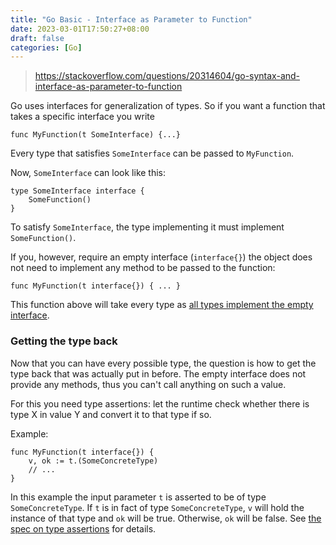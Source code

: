```yaml
---
title: "Go Basic - Interface as Parameter to Function"
date: 2023-03-01T17:50:27+08:00
draft: false
categories: [Go]
---
```


> https://stackoverflow.com/questions/20314604/go-syntax-and-interface-as-parameter-to-function

Go uses interfaces for generalization of types. So if you want a function that takes a specific interface you write

```golang
func MyFunction(t SomeInterface) {...}
```

Every type that satisfies `SomeInterface` can be passed to `MyFunction`.

Now, `SomeInterface` can look like this:

```golang
type SomeInterface interface {
    SomeFunction()
}
```

To satisfy `SomeInterface`, the type implementing it must implement `SomeFunction()`.

If you, however, require an empty interface (`interface{}`) the object does not need to implement any method to be passed to the function:

```golang
func MyFunction(t interface{}) { ... }
```

This function above will take every type as [all types implement the empty interface](http://golang.org/ref/spec#Interface_types).

### Getting the type back

Now that you can have every possible type, the question is how to get the type back that was actually put in before. The empty interface does not provide any methods, thus you can't call anything on such a value.

For this you need type assertions: let the runtime check whether there is type X in value Y and convert it to that type if so.

Example:

```golang
func MyFunction(t interface{}) {
    v, ok := t.(SomeConcreteType)
    // ...
}
```

In this example the input parameter `t` is asserted to be of type `SomeConcreteType`. If `t` is in fact of type `SomeConcreteType`, `v` will hold the instance of that type and `ok` will be true. Otherwise, `ok` will be false. See [the spec on type assertions](http://golang.org/ref/spec#Type_assertions) for details.
